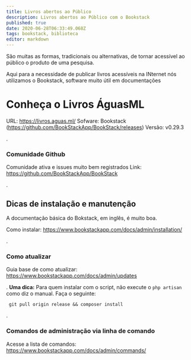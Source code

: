 ```yaml
---
title: Livros abertos ao Público
description: Livros abertos ao Público com o Bookstack
published: true
date: 2020-06-28T06:33:49.068Z
tags: bookstack, biblioteca
editor: markdown
---
```


São muitas as formas, tradicionais ou alternativas, de tornar acessível ao público o produto de uma pesquisa.

Aqui para a necessidade de publicar livros acessíveis na INternet nós utilizamos o Bookstack, software muito útil em documentações

# Conheça o Livros ÁguasML
URL: https://livros.aguas.ml/
Sofware: Bookstack (https://github.com/BookStackApp/BookStack/releases)
Versão: v0.29.3

.
### Comunidade Github
Comunidade ativa e issues muito bem registrados
Link: https://github.com/BookStackApp/BookStack

.
## Dicas de instalação e manutenção
A documentação básica do Bokstack, em inglês, é muito boa.

Como instalar: https://www.bookstackapp.com/docs/admin/installation/

.
### Como atualizar
Guia base de como atualizar: https://www.bookstackapp.com/docs/admin/updates

.
**Uma dica:**
Para quem instalar com o script, não execute o `php artisan` como diz o manual. Faça o seguinte:
```
 git pull origin release && composer install
```

.
### Comandos de administração via linha de comando
Acesse a lista de comandos: https://www.bookstackapp.com/docs/admin/commands/

